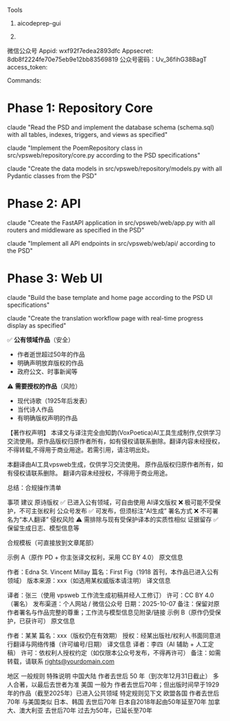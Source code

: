 Tools

1. aicodeprep-gui

2.


微信公众号
Appid: wxf92f7edea2893dfc
Appsecret: 8db8f2224fe70e75eb9e12bb83569819
公众号密码：Uv_36fihG38BagT
access_token: 




Commands:

# Phase 1: Repository Core
claude "Read the PSD and implement the database schema (schema.sql) with all tables, indexes, triggers, and views as specified"

claude "Implement the PoemRepository class in src/vpsweb/repository/core.py according to the PSD specifications"

claude "Create the data models in src/vpsweb/repository/models.py with all Pydantic classes from the PSD"

# Phase 2: API
claude "Create the FastAPI application in src/vpsweb/web/app.py with all routers and middleware as specified in the PSD"

claude "Implement all API endpoints in src/vpsweb/web/api/ according to the PSD"

# Phase 3: Web UI
claude "Build the base template and home page according to the PSD UI specifications"

claude "Create the translation workflow page with real-time progress display as specified"




✅ **公有领域作品**（安全）
- 作者逝世超过50年的作品
- 明确声明放弃版权的作品
- 政府公文、时事新闻等

⚠️ **需要授权的作品**（风险）
- 现代诗歌（1925年后发表）
- 当代诗人作品
- 有明确版权声明的作品


【著作权声明】
本译文与译注完全由知韵(VoxPoetica)AI工具生成制作,仅供学习交流使用。原作品版权归原作者所有，如有侵权请联系删除。翻译内容未经授权，不得转载,不得用于商业用途。若需引用，请注明出处。

本翻译由AI工具vpsweb生成，仅供学习交流使用。
原作品版权归原作者所有，如有侵权请联系删除。
翻译内容未经授权，不得用于商业用途。

总结：合规操作清单

事项	建议
原诗版权	✅ 已进入公有领域，可自由使用
AI译文版权	❌ 极可能不受保护，不可主张权利
公众号发布	✅ 可发布，但须标注“AI生成”
署名方式	❌ 不可署名为“本人翻译”
侵权风险	⚠️ 需排除与现有受保护译本的实质性相似
证据留存	✅ 保留生成日志、模型信息等

合规模板（可直接放到文章尾部）

示例 A（原作 PD + 你主张译文权利，采用 CC BY 4.0）
原文信息

作者：Edna St. Vincent Millay
篇名：First Fig（1918 首刊，本作品已进入公有领域）
版本来源：xxx（如选用某权威版本请注明）
译文信息

译者：张三（使用 vpsweb 工作流生成初稿并经人工修订）
许可：CC BY 4.0（署名）
发布渠道：个人网站 / 微信公众号
日期：2025-10-07
备注：保留对原作者署名与作品完整的尊重；工作流与模型信息见附录/链接
示例 B（原作仍受保护，已获许可）
原文信息

作者：某某
篇名：xxx（版权仍在有效期）
授权：经某出版社/权利人书面同意进行翻译与网络传播（许可编号/日期）
译文信息
译者：李四（AI 辅助 + 人工定稿）
许可：依权利人授权约定（如仅限本公众号发布，不得再许可）
备注：如需转载，请联系 rights@yourdomain.com


地区	            一般规则	                                                         特殊说明
中国大陆	     作者去世后 50 年（到次年12月31日截止）	                                多人合著，以最后去世者为准
美国	一般为 作者去世后70年；但出版时间早于1929年的作品（截至2025年）已进入公共领域	      特定规则见下文
欧盟各国	         作者去世后 70年	                                                  与美国类似
日本、韩国	         去世后70年	                                                  日本自2018年起由50年延至70年
加拿大、澳大利亚	  去世后70年	                                                   过去为50年，已延长至70年
